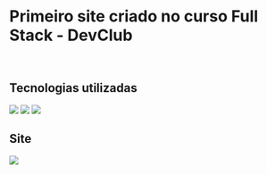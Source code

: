 <h1>Primeiro site criado no curso Full Stack - DevClub </h1>
<br>
<h2> Tecnologias utilizadas </h2>
<img src="https://img.shields.io/badge/HTML5-E34F26?style=for-the-badge&logo=html5&logoColor=white"/>
<img src="https://img.shields.io/badge/CSS-239120?&style=for-the-badge&logo=css3&logoColor=white"/>
<img src="https://img.shields.io/badge/JavaScript-323330?style=for-the-badge&logo=javascript&logoColor=F7DF1E"/>
<br>
<h2>Site</h2>
<img src="https://github.com/alsaraiva/projeto-starbucks/blob/master/img/vers%C3%A3o%20site.jpg?raw=true"/>
